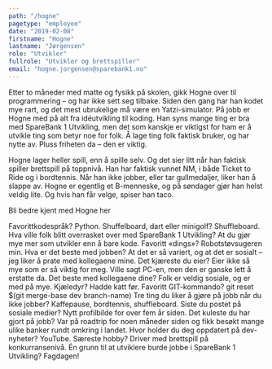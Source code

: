 ```yaml
---
path: "/hogne"
pagetype: "employee"
date: "2019-02-08"
firstname: "Hogne"
lastname: "Jørgensen"
role: "Utvikler"
fullrole: "Utvikler og brettspiller"
email: "hogne.jorgensen@sparebank1.no"
---
```


Etter to måneder med matte og fysikk på skolen, gikk Hogne over til programmering – og har ikke sett seg tilbake. Siden den gang har han kodet mye rart, og det mest ubrukelige må være en Yatzi-simulator. På jobb er Hogne med på alt fra idéutvikling til koding. Han syns mange ting er bra med SpareBank 1 Utvikling, men det som kanskje er viktigst for ham er å utvikle ting som betyr noe for folk. Å lage ting folk faktisk bruker, og har nytte av. Pluss friheten da – den er viktig. 

Hogne lager heller spill, enn å spille selv. Og det sier litt når han faktisk spiller brettspill på toppnivå. Han har faktisk vunnet NM, i både Ticket to Ride og i bordtennis. Når han ikke jobber, eller tar gullmedaljer, liker han å slappe av. Hogne er egentlig et B-menneske, og på søndager gjør han helst veldig lite. Og hvis han får velge, spiser han taco. 

Bli bedre kjent med Hogne her

Favorittkodespråk? Python.
Shuffelboard, dart eller minigolf? Shuffleboard.
Hva ville folk blitt overrasket over med SpareBank 1 Utvikling? At du gjør mye mer som utvikler enn å bare kode. 
Favoritt «dings»? Robotstøvsugeren min.
Hva er det beste med jobben? At det er så variert, og at det er sosialt – jeg liker å prate med kollegaene mine. 
Det kjæreste du eier? Eier ikke så mye som er så viktig for meg. Ville sagt PC-en, men den er ganske lett å erstatte da.
Det beste med kollegaene dine? Folk er veldig sosiale, og er med på mye. 
Kjæledyr? Hadde katt før.
Favoritt GIT-kommando? git reset $(git merge-base dev branch-name)
Tre ting du liker å gjøre på jobb når du ikke jobber? Kaffepause, bordtennis, shuffleboard.
Siste du postet på sosiale medier? Nytt profilbilde for over fem år siden.
Det kuleste du har gjort på jobb? Var på roadtrip for noen måneder siden og fikk besøkt mange ulike banker rundt omkring i landet. 
Hvor holder du deg oppdatert på dev-nyheter? YouTube.
Særeste hobby? Driver med brettspill på konkurransenivå.
Én grunn til at utviklere burde jobbe i SpareBank 1 Utvikling? Fagdagen!